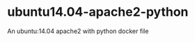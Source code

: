 ubuntu14.04-apache2-python
==========================

An ubuntu:14.04 apache2 with python docker file

